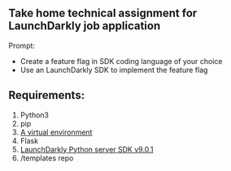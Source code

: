 ## Take home technical assignment for LaunchDarkly job application
Prompt:
* Create a feature flag in SDK coding language of your choice
* Use an LaunchDarkly SDK to implement the feature flag 

## Requirements:
1. Python3
2. pip
3. [A virtual environment](https://packaging.python.org/en/latest/guides/installing-using-pip-and-virtual-environments/)
4. Flask
5. [LaunchDarkly Python server SDK v9.0.1](https://docs.launchdarkly.com/sdk/server-side/python)
6. /templates repo